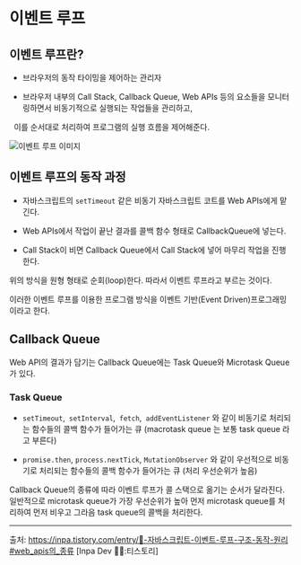 # 이벤트 루프

  

## 이벤트 루프란?

  

- 브라우저의 동작 타이밍을 제어하는 관리자

- 브라우저 내부의 Call Stack, Callback Queue, Web APIs 등의 요소들을 모니터링하면서 비동기적으로 실행되는 작업들을 관리하고,

  이를 순서대로 처리하여 프로그램의 실행 흐름을 제어해준다.  

![이벤트 루프 이미지](eventLoop.png)

  

## 이벤트 루프의 동작 과정

  

- 자바스크립트의 `setTimeout` 같은 비동기 자바스크립트 코트를 Web APIs에게 맡긴다.

- Web APIs에서 작업이 끝난 결과를 콜백 함수 형태로 CallbackQueue에 넣는다.

- Call Stack이 비면 Callback Queue에서 Call Stack에 넣어 마무리 작업을 진행한다.

  

위의 방식을 원형 형태로 순회(loop)한다. 따라서 이벤트 루프라고 부르는 것이다.

  

이러한 이벤트 루프를 이용한 프로그램 방식을 이벤트 기반(Event Driven)프로그래밍이라고 한다.

  

## Callback Queue

  

Web API의 결과가 담기는 Callback Queue에는 Task Queue와 Microtask Queue가 있다.

  

### Task Queue

  

- `setTimeout`,` setInterval`,` fetch`,` addEventListener` 와 같이 비동기로 처리되는 함수들의 콜백 함수가 들어가는 큐 (macrotask queue 는 보통 task queue 라고 부른다)

- `promise.then`, `process.nextTick`, `MutationObserver` 와 같이 우선적으로 비동기로 처리되는 함수들의 콜백 함수가 들어가는 큐 (처리 우선순위가 높음)

  

Callback Queue의 종류에 따라 이벤트 루프가 콜 스택으로 옮기는 순서가 달라진다. 일반적으로 microtask queue가 가장 우선순위가 높아 먼저 microtask queue를 처리하여 먼저 비우고 그라음 task queue의 콜백을 처리한다.

  

---

  

출처: https://inpa.tistory.com/entry/🔄-자바스크립트-이벤트-루프-구조-동작-원리#web_apis의_종류 [Inpa Dev 👨‍💻:티스토리]